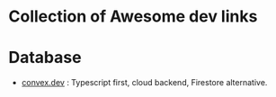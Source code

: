 # Collection of Awesome dev links

# Database
- [convex.dev]([url](https://www.convex.dev/)) : Typescript first, cloud backend, Firestore alternative.

